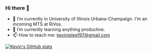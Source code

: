 ### Hi there 👋

<!--
**kevinjplee/kevinjplee** is a ✨ _special_ ✨ repository because its `README.md` (this file) appears on your GitHub profile.
-->
- 🔭 I’m currently in University of Illinois Urbana-Champaign. I'm an incoming MTS at RiVos.
- 🌱 I’m currently learning anything productive.
- 📫 How to reach me: kevinjplee197@gmail.com

[![Kevin's GitHub stats](https://github-readme-stats.vercel.app/api?username=kevinjplee)](https://github.com/anuraghazra/github-readme-stats&count_private=true)
